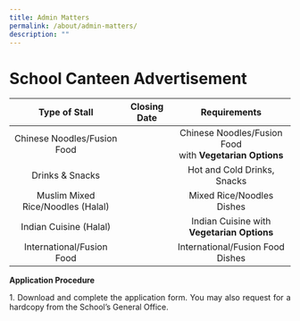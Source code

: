 ```yaml
---
title: Admin Matters
permalink: /about/admin-matters/
description: ""
---
```

# School Canteen Advertisement

<table>
<thead>
<tr>
<th style="text-align: center;">Type of Stall</th>
<th style="text-align: center;">Closing Date</th>
<th style="text-align: center;">Requirements</th>
</tr>
</thead>
<tbody>
<tr>
<td style="text-align: center;">Chinese Noodles/Fusion Food</td>
<td style="text-align: center;"></td>
	<td style="text-align: center;">Chinese Noodles/Fusion Food<br> with <b>Vegetarian Options</b></td>
</tr>
<tr>
<td style="text-align: center;">Drinks &amp; Snacks</td>
<td style="text-align: center;"></td>
<td style="text-align: center;">Hot and Cold Drinks, Snacks</td>
</tr>
<tr>
<td style="text-align: center;">Muslim Mixed Rice/Noodles (Halal)</td>
<td style="text-align: center;"></td>
<td style="text-align: center;">Mixed Rice/Noodles Dishes</td>
</tr>
<tr>
<td style="text-align: center;">Indian Cuisine (Halal) </td>
<td style="text-align: center;"></td>
	<td style="text-align: center;">Indian Cuisine with <b>Vegetarian Options</b></td>
</tr>
	<tr>
<td style="text-align: center;">International/Fusion Food</td>
<td style="text-align: center;"></td>
<td style="text-align: center;">International/Fusion Food Dishes</td>
</tr>
</tbody>
</table>

<p style="text-align: justify;"><b>Application Procedure</b></p>

<p style="text-align: justify;">1. Download and complete the application form. You may also request for a hardcopy from the School’s General Office.</p>